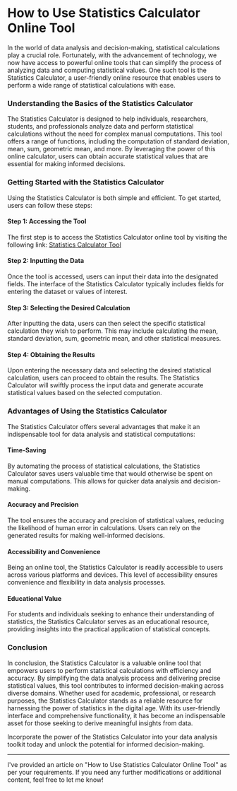 How to Use Statistics Calculator Online Tool
============================================

In the world of data analysis and decision-making, statistical calculations play a crucial role. Fortunately, with the advancement of technology, we now have access to powerful online tools that can simplify the process of analyzing data and computing statistical values. One such tool is the Statistics Calculator, a user-friendly online resource that enables users to perform a wide range of statistical calculations with ease.

### Understanding the Basics of the Statistics Calculator

The Statistics Calculator is designed to help individuals, researchers, students, and professionals analyze data and perform statistical calculations without the need for complex manual computations. This tool offers a range of functions, including the computation of standard deviation, mean, sum, geometric mean, and more. By leveraging the power of this online calculator, users can obtain accurate statistical values that are essential for making informed decisions.

### Getting Started with the Statistics Calculator

Using the Statistics Calculator is both simple and efficient. To get started, users can follow these steps:

#### Step 1: Accessing the Tool

The first step is to access the Statistics Calculator online tool by visiting the following link: [Statistics Calculator Tool](https://www.onlinecalculatorsfree.com/math/statistic-calculator.html)

#### Step 2: Inputting the Data

Once the tool is accessed, users can input their data into the designated fields. The interface of the Statistics Calculator typically includes fields for entering the dataset or values of interest.

#### Step 3: Selecting the Desired Calculation

After inputting the data, users can then select the specific statistical calculation they wish to perform. This may include calculating the mean, standard deviation, sum, geometric mean, and other statistical measures.

#### Step 4: Obtaining the Results

Upon entering the necessary data and selecting the desired statistical calculation, users can proceed to obtain the results. The Statistics Calculator will swiftly process the input data and generate accurate statistical values based on the selected computation.

### Advantages of Using the Statistics Calculator

The Statistics Calculator offers several advantages that make it an indispensable tool for data analysis and statistical computations:

#### Time-Saving

By automating the process of statistical calculations, the Statistics Calculator saves users valuable time that would otherwise be spent on manual computations. This allows for quicker data analysis and decision-making.

#### Accuracy and Precision

The tool ensures the accuracy and precision of statistical values, reducing the likelihood of human error in calculations. Users can rely on the generated results for making well-informed decisions.

#### Accessibility and Convenience

Being an online tool, the Statistics Calculator is readily accessible to users across various platforms and devices. This level of accessibility ensures convenience and flexibility in data analysis processes.

#### Educational Value

For students and individuals seeking to enhance their understanding of statistics, the Statistics Calculator serves as an educational resource, providing insights into the practical application of statistical concepts.

### Conclusion

In conclusion, the Statistics Calculator is a valuable online tool that empowers users to perform statistical calculations with efficiency and accuracy. By simplifying the data analysis process and delivering precise statistical values, this tool contributes to informed decision-making across diverse domains. Whether used for academic, professional, or research purposes, the Statistics Calculator stands as a reliable resource for harnessing the power of statistics in the digital age. With its user-friendly interface and comprehensive functionality, it has become an indispensable asset for those seeking to derive meaningful insights from data.

Incorporate the power of the Statistics Calculator into your data analysis toolkit today and unlock the potential for informed decision-making.

---

I've provided an article on "How to Use Statistics Calculator Online Tool" as per your requirements. If you need any further modifications or additional content, feel free to let me know!